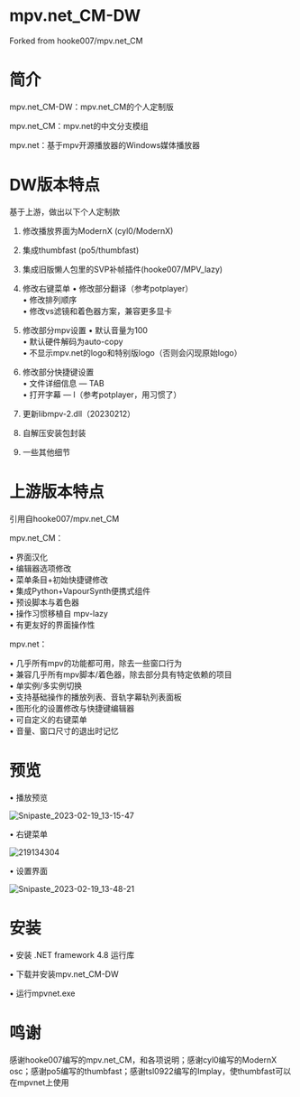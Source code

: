 # mpv.net_CM-DW
Forked from hooke007/mpv.net_CM
# 简介
mpv.net_CM-DW：mpv.net_CM的个人定制版

mpv.net_CM：mpv.net的中文分支模组

mpv.net：基于mpv开源播放器的Windows媒体播放器

# DW版本特点
基于上游，做出以下个人定制款
1. 修改播放界面为ModernX (cyl0/ModernX)

2. 集成thumbfast (po5/thumbfast)

3. 集成旧版懒人包里的SVP补帧插件(hooke007/MPV_lazy)

4. 修改右键菜单
    • 修改部分翻译（参考potplayer）    
    • 修改排列顺序    
    • 修改vs滤镜和着色器方案，兼容更多显卡 
		
5. 修改部分mpv设置
    • 默认音量为100  
    • 默认硬件解码为auto-copy  
    • 不显示mpv.net的logo和特别版logo（否则会闪现原始logo）  
		
6. 修改部分快捷键设置  
    • 文件详细信息 — TAB  
    • 打开字幕 — l（参考potplayer，用习惯了）  
		
7. 更新libmpv-2.dll（20230212）

8. 自解压安装包封装

9. 一些其他细节

# 上游版本特点
引用自hooke007/mpv.net_CM

mpv.net_CM：

• 界面汉化   
• 编辑器选项修改   
• 菜单条目+初始快捷键修改   
• 集成Python+VapourSynth便携式组件   
• 预设脚本与着色器   
• 操作习惯移植自 mpv-lazy   
• 有更友好的界面操作性

mpv.net：   

• 几乎所有mpv的功能都可用，除去一些窗口行为  
• 兼容几乎所有mpv脚本/着色器，除去部分具有特定依赖的项目  
• 单实例/多实例切换   
• 支持基础操作的播放列表、音轨字幕轨列表面板   
• 图形化的设置修改与快捷键编辑器  
• 可自定义的右键菜单  
• 音量、窗口尺寸的退出时记忆 

# 预览
• 播放预览  

![Snipaste_2023-02-19_13-15-47](https://user-images.githubusercontent.com/125502871/219909389-0b85a976-0ef6-49c5-93b0-427d32eea67b.jpg)

• 右键菜单  

![219134304](https://user-images.githubusercontent.com/125502871/219910110-2c5347f5-65e8-49f4-bfa3-2f8dfbbe9723.jpg)

• 设置界面

![Snipaste_2023-02-19_13-48-21](https://user-images.githubusercontent.com/125502871/219910359-11ac16f3-7eeb-4d65-8075-3320ffd9f0d8.jpg)

# 安装
• 安装 .NET framework 4.8 运行库

• 下载并安装mpv.net_CM-DW

• 运行mpvnet.exe

# 鸣谢
感谢hooke007编写的mpv.net_CM，和各项说明；感谢cyl0编写的ModernX osc；感谢po5编写的thumbfast；感谢tsl0922编写的Implay，使thumbfast可以在mpvnet上使用
